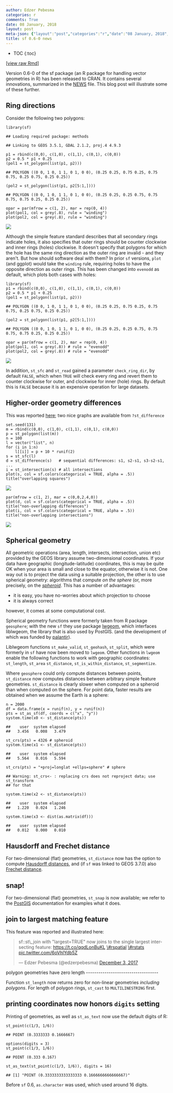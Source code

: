 ```yaml
---
author: Edzer Pebesma
categories: r
comments: True
date: 08 January, 2018
layout: post
meta-json: {"layout":"post","categories":"r","date":"08 January, 2018","author":"Edzer Pebesma","comments":true,"title":"sf 0.6-0 news"}
title: sf 0.6-0 news
---
```


<script src="https://cdnjs.cloudflare.com/ajax/libs/mathjax/2.7.0/MathJax.js?config=TeX-AMS-MML_HTMLorMML" type="text/javascript"></script>
* TOC 
{:toc}

\[[view raw
Rmd](https://raw.githubusercontent.com//r-spatial/r-spatial.org/gh-pages/_rmd/2018-01-07-sf-0.6-0.Rmd)\]

Version 0.6-0 of the sf package (an R package for handling vector
geometries in R) has been released to CRAN. It contains several
innovations, summarized in the
[NEWS](https://cran.r-project.org/web/packages/sf/news.html) file. This
blog post will illustrate some of these further.

Ring directions
---------------

Consider the following two polygons:

    library(sf)

    ## Loading required package: methods

    ## Linking to GEOS 3.5.1, GDAL 2.1.2, proj.4 4.9.3

    p1 = rbind(c(0,0), c(1,0), c(1,1), c(0,1), c(0,0))
    p2 = 0.5 * p1 + 0.25
    (pol1 = st_polygon(list(p1, p2)))

    ## POLYGON ((0 0, 1 0, 1 1, 0 1, 0 0), (0.25 0.25, 0.75 0.25, 0.75 0.75, 0.25 0.75, 0.25 0.25))

    (pol2 = st_polygon(list(p1, p2[5:1,])))

    ## POLYGON ((0 0, 1 0, 1 1, 0 1, 0 0), (0.25 0.25, 0.25 0.75, 0.75 0.75, 0.75 0.25, 0.25 0.25))

    opar = par(mfrow = c(1, 2), mar = rep(0, 4))
    plot(pol1, col = grey(.8), rule = "winding")
    plot(pol2, col = grey(.8), rule = "winding")

![](/images/pol1-1.png)

Although the simple feature standard describes that all secondary rings
indicate holes, it also specifies that outer rings should be counter
clockwise and inner rings (holes) clockwise. It doesn't specify that
polygons for which the hole has the same ring direction as the outer
ring are invalid - and they aren't. But how should software deal with
them? In prior `sf` versions, `plot` (and ggplot) would take the
`winding` rule, requiring holes to have the opposite direction as outer
rings. This has been changed into `evenodd` as default, which plots both
cases with holes:

    library(sf)
    p1 = rbind(c(0,0), c(1,0), c(1,1), c(0,1), c(0,0))
    p2 = 0.5 * p1 + 0.25
    (pol1 = st_polygon(list(p1, p2)))

    ## POLYGON ((0 0, 1 0, 1 1, 0 1, 0 0), (0.25 0.25, 0.75 0.25, 0.75 0.75, 0.25 0.75, 0.25 0.25))

    (pol2 = st_polygon(list(p1, p2[5:1,])))

    ## POLYGON ((0 0, 1 0, 1 1, 0 1, 0 0), (0.25 0.25, 0.25 0.75, 0.75 0.75, 0.75 0.25, 0.25 0.25))

    opar = par(mfrow = c(1, 2), mar = rep(0, 4))
    plot(pol1, col = grey(.8)) # rule = "evenodd"
    plot(pol2, col = grey(.8)) # rule = "evenodd"

![](/images/pol2-1.png)

In addition, `st_sfc` and `st_read` gained a parameter `check_ring_dir`,
by default `FALSE`, which when `TRUE` will check every ring and revert
them to counter clockwise for outer, and clockwise for inner (hole)
rings. By default this is `FALSE` because it is an expensive operation
for large datasets.

Higher-order geometry differences
---------------------------------

This was reported [here](http://r-spatial.org/r/2017/12/21/geoms.html);
two nice graphs are available from `?st_difference`

    set.seed(131)
    m = rbind(c(0,0), c(1,0), c(1,1), c(0,1), c(0,0))
    p = st_polygon(list(m))
    n = 100
    l = vector("list", n)
    for (i in 1:n)
        l[[i]] = p + 10 * runif(2)
    s = st_sfc(l)
    d = st_difference(s)   # sequential differences: s1, s2-s1, s3-s2-s1, ...
    i = st_intersection(s) # all intersections
    plot(s, col = sf.colors(categorical = TRUE, alpha = .5))
    title("overlapping squares")

![](/images/diff-1.png)

    par(mfrow = c(1, 2), mar = c(0,0,2.4,0))
    plot(d, col = sf.colors(categorical = TRUE, alpha = .5))
    title("non-overlapping differences")
    plot(i, col = sf.colors(categorical = TRUE, alpha = .5))
    title("non-overlapping intersections")

![](/images/diff-2.png)

Spherical geometry
------------------

All geometric operations (area, length, intersects, intersection, union
etc) provided by the GEOS library assume two-dimensional coordinates. If
your data have geographic (longitude-latitude) coordinates, this is may
be quite OK when your area is small and close to the equator, otherwise
it is not. One way out is to project the data using a suitable
projection, the other is to use spherical geometry: algorithms that
compute *on the sphere* (or, more precisely, on the
[*spheroid*](https://en.wikipedia.org/wiki/Spheroid). This has a number
of advantages:

-   it is easy, you have no-worries about which projection to choose
-   it is always correct

however, it comes at some computational cost.

Spherical geometry functions were formerly taken from R package
`geosphere`; with the new `sf` they use package
[lwgeom](https://cran.r-project.org/web/packages/lwgeom/index.html),
which interfaces liblwgeom, the library that is also used by PostGIS. (and the
development of which was funded by
[palantir](https://www.directionsmag.com/article/1638)).

Liblwgeom functions `st_make_valid`, `st_geohash`, `st_split`, which were
formerly in `sf` have now been moved to `lwgeom`. Other functions in
`lwgeom` enable the following functions to work with geographic
coordinates: `st_length`, `st_area` `st_distance`,
`st_is_within_distance`, `st_segmentize`.

Where `geosphere` could only compute distances between points,
`st_distance` now computes distances between arbitrary simple feature
geometries. `st_distance` is clearly slower when computed on a spheroid
than when computed on the sphere. For point data, faster results are
obtained when we assume the Earth is a sphere:

    n = 2000
    df = data.frame(x = runif(n), y = runif(n))
    pts = st_as_sf(df, coords = c("x", "y"))
    system.time(x0 <- st_distance(pts))

    ##    user  system elapsed 
    ##   3.456   0.008   3.479

    st_crs(pts) = 4326 # spheroid
    system.time(x1 <- st_distance(pts))

    ##    user  system elapsed 
    ##   5.564   0.016   5.594

    st_crs(pts) = "+proj=longlat +ellps=sphere" # sphere

    ## Warning: st_crs<- : replacing crs does not reproject data; use st_transform
    ## for that

    system.time(x2 <- st_distance(pts))

    ##    user  system elapsed 
    ##   1.220   0.024   1.246

    system.time(x3 <- dist(as.matrix(df)))

    ##    user  system elapsed 
    ##   0.012   0.000   0.010

Hausdorff and Frechet distance
------------------------------

For two-dimensional (flat) geometries, `st_distance` now has the option
to compute [Hausdorff
distances](https://en.wikipedia.org/wiki/Hausdorff_distance), and (if
`sf` was linked to GEOS 3.7.0) also [Frechet
distance](https://en.wikipedia.org/wiki/Fr%C3%A9chet_distance).

snap!
-----

For two-dimensional (flat) geometries, `st_snap` is now available; we
refer to the [PostGIS](https://postgis.net/docs/ST_Snap.html)
documentation for examples what it does.

join to largest matching feature
--------------------------------

This feature was reported and illustrated here:

<blockquote markdown="1" class="twitter-tweet" data-lang="en">
<p markdown="1" lang="en" dir="ltr">
sf::st\_join with "largest=TRUE" now joins to the single largest
intersecting feature:
<a href="https://t.co/qqdLonBuKL">https://t.co/qqdLonBuKL</a>
<a href="https://twitter.com/hashtag/rspatial?src=hash&amp;ref_src=twsrc%5Etfw">\#rspatial</a>
<a href="https://twitter.com/hashtag/rstats?src=hash&amp;ref_src=twsrc%5Etfw">\#rstats</a>
<a href="https://t.co/6oVhlYdb5Z">pic.twitter.com/6oVhlYdb5Z</a>
</p>
— Edzer Pebesma (@edzerpebesma)
<a href="https://twitter.com/edzerpebesma/status/937422371270594560?ref_src=twsrc%5Etfw">December
3, 2017</a>
</blockquote>
<script async src="https://platform.twitter.com/widgets.js" charset="utf-8"></script>
polygon geometries have zero length
-----------------------------------

Function `st_length` now returns zero for non-linear geometries
*including polygons*. For length of polygon rings, `st_cast` to
`MULTILINESTRING` first.

printing coordinates now honors `digits` setting
------------------------------------------------

Printing of geometries, as well as `st_as_text` now use the default
digits of R:

    st_point(c(1/3, 1/6))

    ## POINT (0.3333333 0.1666667)

    options(digits = 3)
    st_point(c(1/3, 1/6))

    ## POINT (0.333 0.167)

    st_as_text(st_point(c(1/3, 1/6)), digits = 16)

    ## [1] "POINT (0.3333333333333333 0.1666666666666667)"

Before `sf` 0.6, `as.character` was used, which used around 16 digits.
